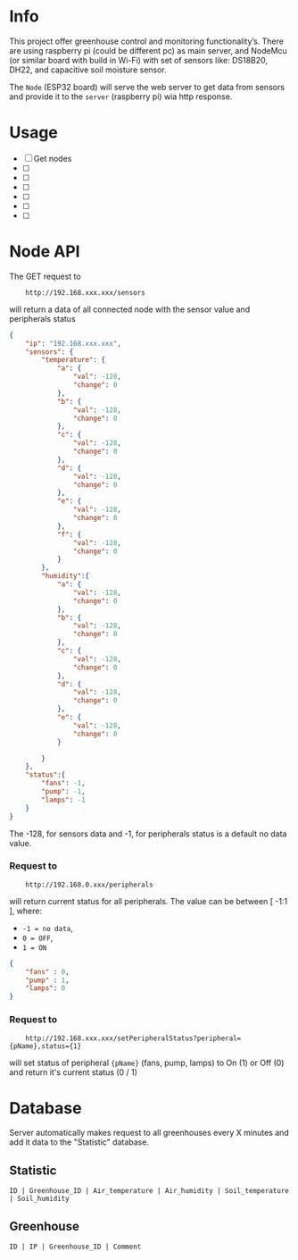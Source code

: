 Info
=====
This project offer greenhouse control and monitoring functionality’s.
There are using raspberry pi (could be different pc) as main server,
and NodeMcu (or similar board with build in Wi-Fi) with set of sensors like: DS18B20, DH22, and capacitive soil moisture
sensor.

The `Node` (ESP32 board) will serve the web server to get data from sensors and provide it to the `server` (raspberry
pi) wia http response.

Usage
=====
- [ ] Get nodes
- [ ] 
- [ ] 
- [ ] 
- [ ] 
- [ ] 
- [ ] 

Node API
========
The GET request to

```http
    http://192.168.xxx.xxx/sensors
```

will return a data of all connected node with the sensor value and peripherals status

```json
{
    "ip": "192.168.xxx.xxx",
    "sensors": {
        "temperature": {
            "a": {
                "val": -128,
                "change": 0
            },
            "b": {
                "val": -128,
                "change": 0
            },
            "c": {
                "val": -128,
                "change": 0
            },
            "d": {
                "val": -128,
                "change": 0
            },
            "e": {
                "val": -128,
                "change": 0
            },
            "f": {
                "val": -128,
                "change": 0
            }
        },
        "humidity":{
            "a": {
                "val": -128,
                "change": 0
            },
            "b": {
                "val": -128,
                "change": 0
            },
            "c": {
                "val": -128,
                "change": 0
            },
            "d": {
                "val": -128,
                "change": 0
            },
            "e": {
                "val": -128,
                "change": 0
            }

        } 
    },
    "status":{
        "fans": -1,
        "pump": -1,
        "lamps": -1
    }
}
```

The -128, for sensors data and -1, for peripherals status is a default no data value.

### Request to

```http
    http://192.168.0.xxx/peripherals
```

will return current status for all peripherals. The value can be between [ -1:1 ], where:

* `-1 = no data`,
* `0 = OFF`,
* `1 = ON`

```json
{
    "fans" : 0,
    "pump" : 1,
    "lamps": 0
}
```

### Request to

```http
    http://192.168.xxx.xxx/setPeripheralStatus?peripheral={pName},status={1}
```

will set status of peripheral `{pName}` (fans, pump, lamps) to On (1) or Off (0)
and return it's current status (0 / 1)



Database
========
Server automatically makes request to all greenhouses every X minutes and add it data to the "Statistic" database.

Statistic
---------

```
ID | Greenhouse_ID | Air_temperature | Air_humidity | Soil_temperature | Soil_humidity
```

Greenhouse
----------

```
ID | IP | Greenhouse_ID | Comment
```
